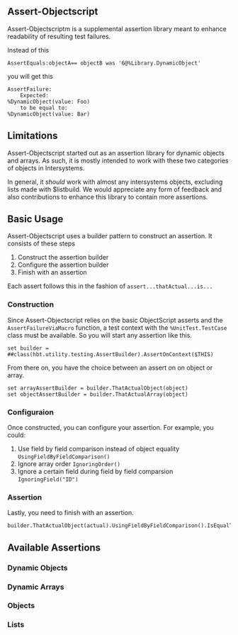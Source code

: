## Assert-Objectscript


Assert-Objectscriptm is a supplemental assertion library meant to enhance readability of resulting test failures.

Instead of this
```ObjectScript
AssertEquals:objectA== objectB was '6@%Library.DynamicObject'
```

you will get this
```ObjectScript
AssertFailure:
    Expected:
%DynamicObject(value: Foo)
    to be equal to:
%DynamicObject(value: Bar)
```

## Limitations
Assert-Objectscript started out as an assertion library for dynamic objects and arrays. As such, it is mostly intended to work with these two categories of objects in Intersystems.

In general, it *should* work with almost any intersystems objects, excluding lists made with $listbuild. We would appreciate any form of feedback and also contributions to enhance this library to contain more assertions.

## Basic Usage

Assert-Objectscript uses a builder pattern to construct an assertion. It consists of these steps
1. Construct the assertion builder
2. Configure the assertion builder
3. Finish with an assertion

Each assert follows this in the fashion of ``assert...thatActual...is...``

### Construction
Since Assert-Objectscript relies on the basic ObjectScript asserts and the ``AssertFailureViaMacro`` function, a test context with the ``%UnitTest.TestCase`` class must be available. So you will start any assertion like this.

```ObjectScript
set builder = ##class(hbt.utility.testing.AssertBuilder).AssertOnContext($THIS)
```

From there on, you have the choice between an assert on on object or array.

```ObjectScript
set arrayAssertBuilder = builder.ThatActualObject(object)
set objectAssertBuilder = builder.ThatActualArray(object)
```

### Configuraion
Once constructed, you can configure your assertion. For example, you could:
1. Use field by field comparison instead of object equality ``UsingFieldByFieldComparison()``
2. Ignore array order ``IgnoringOrder()``
3. Ignore a certain field during field by field comparsion ``IgnoringField("ID")``

### Assertion

Lastly, you need to finish with an assertion.
```ObjectScript
builder.ThatActualObject(actual).UsingFieldByFieldComparison().IsEqualTo(Exepcted)
```


## Available Assertions
### Dynamic Objects
### Dynamic Arrays
### Objects
### Lists

